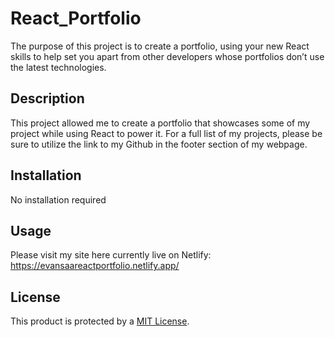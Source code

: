 # React_Portfolio
The purpose of this project is to create a portfolio, using your new React skills to help set you apart from other developers whose portfolios don’t use the latest technologies.

## Description

This project allowed me to create a portfolio that showcases some of my project while using React to power it. For a full list of my projects, please be sure to utilize the link to my Github in the footer section of my webpage.

## Installation

No installation required

## Usage

Please visit my site here currently live on Netlify: https://evansaareactportfolio.netlify.app/

## License

This product is protected by a [MIT License](http://choosealicense.com/licenses/mit).